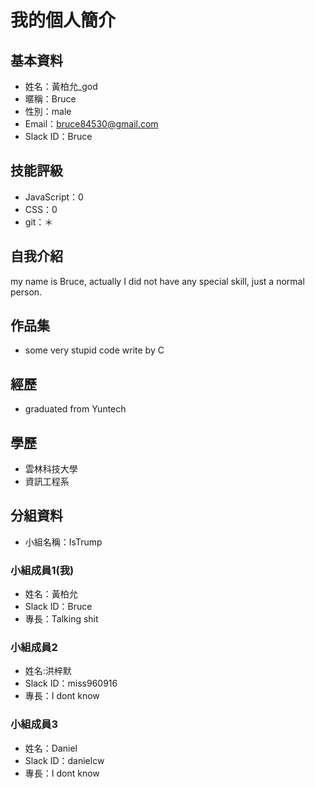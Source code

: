 # 我的個人簡介

## 基本資料
- 姓名：黃柏允_god
- 暱稱：Bruce
- 性別：male
- Email：bruce84530@gmail.com
- Slack ID：Bruce

## 技能評級
- JavaScript：0
- CSS：0
- git：＊

## 自我介紹
my name is Bruce, actually I did not have any special skill, just a normal person. 

## 作品集
- some very stupid code write by C

## 經歷
- graduated from Yuntech

## 學歷
- 雲林科技大學
- 資訊工程系

## 分組資料
- 小組名稱：IsTrump

### 小組成員1(我)
- 姓名：黃柏允
- Slack ID：Bruce
- 專長：Talking shit 

### 小組成員2
- 姓名:洪梓默
- Slack ID：miss960916
- 專長：I dont know

### 小組成員3
- 姓名：Daniel
- Slack ID：danielcw
- 專長：I dont know
